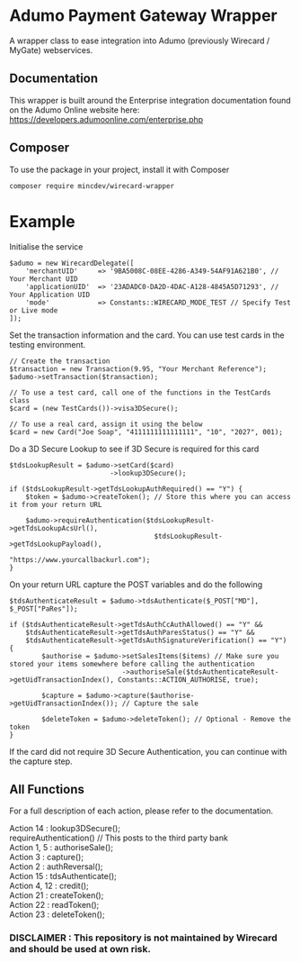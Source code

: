 # Adumo Payment Gateway Wrapper
A wrapper class to ease integration into Adumo (previously Wirecard / MyGate) webservices. 

## Documentation
This wrapper is built around the Enterprise integration documentation found on the Adumo Online website here: https://developers.adumoonline.com/enterprise.php

## Composer

To use the package in your project, install it with Composer
```
composer require mincdev/wirecard-wrapper
```

# Example

Initialise the service
```
$adumo = new WirecardDelegate([
    'merchantUID'     => '9BA5008C-08EE-4286-A349-54AF91A621B0', // Your Merchant UID
    'applicationUID'  => '23ADADC0-DA2D-4DAC-A128-4845A5D71293', // Your Application UID
    'mode'            => Constants::WIRECARD_MODE_TEST // Specify Test or Live mode
]);
```

Set the transaction information and the card. You can use test cards in the testing environment.
```
// Create the transaction
$transaction = new Transaction(9.95, "Your Merchant Reference");
$adumo->setTransaction($transaction);

// To use a test card, call one of the functions in the TestCards class
$card = (new TestCards())->visa3DSecure();

// To use a real card, assign it using the below
$card = new Card("Joe Soap", "4111111111111111", "10", "2027", 001);
```

Do a 3D Secure Lookup to see if 3D Secure is required for this card
```
$tdsLookupResult = $adumo->setCard($card)
                         ->lookup3DSecure();

if ($tdsLookupResult->getTdsLookupAuthRequired() == "Y") {
    $token = $adumo->createToken(); // Store this where you can access it from your return URL

    $adumo->requireAuthentication($tdsLookupResult->getTdsLookupAcsUrl(), 
                                    $tdsLookupResult->getTdsLookupPayload(), 
                                    "https://www.yourcallbackurl.com");
}
```

On your return URL capture the POST variables and do the following
```
$tdsAuthenticateResult = $adumo->tdsAuthenticate($_POST["MD"], $_POST["PaRes"]);

if ($tdsAuthenticateResult->getTdsAuthCcAuthAllowed() == "Y" && 
    $tdsAuthenticateResult->getTdsAuthParesStatus() == "Y" && 
    $tdsAuthenticateResult->getTdsAuthSignatureVerification() == "Y") {
        $authorise = $adumo->setSalesItems($items) // Make sure you stored your items somewhere before calling the authentication
                            ->authoriseSale($tdsAuthenticateResult->getUidTransactionIndex(), Constants::ACTION_AUTHORISE, true);

        $capture = $adumo->capture($authorise->getUidTransactionIndex()); // Capture the sale

        $deleteToken = $adumo->deleteToken(); // Optional - Remove the token
}
```

If the card did not require 3D Secure Authentication, you can continue with the capture step.

## All Functions
For a full description of each action, please refer to the documentation.

Action 14 : lookup3DSecure();  
requireAuthentication() // This posts to the third party bank  
Action 1, 5 : authoriseSale();  
Action 3 : capture();  
Action 2 : authReversal();  
Action 15 : tdsAuthenticate();  
Action 4, 12 : credit();  
Action 21 : createToken();  
Action 22 : readToken();  
Action 23 : deleteToken();  

### DISCLAIMER : This repository is not maintained by Wirecard and should be used at own risk. 